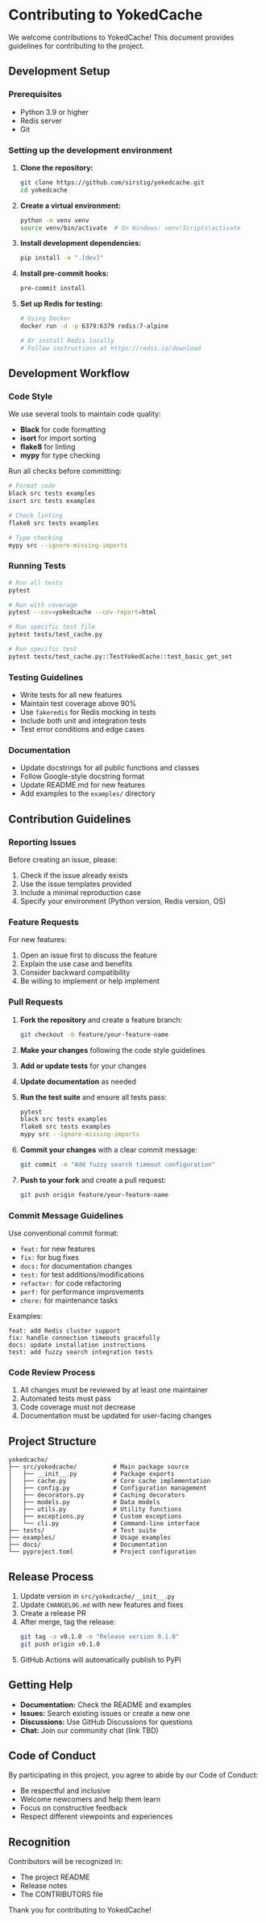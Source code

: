# Contributing to YokedCache

We welcome contributions to YokedCache! This document provides guidelines for contributing to the project.

## Development Setup

### Prerequisites

- Python 3.9 or higher
- Redis server
- Git

### Setting up the development environment

1. **Clone the repository:**
   ```bash
   git clone https://github.com/sirstig/yokedcache.git
   cd yokedcache
   ```

2. **Create a virtual environment:**
   ```bash
   python -m venv venv
   source venv/bin/activate  # On Windows: venv\Scripts\activate
   ```

3. **Install development dependencies:**
   ```bash
   pip install -e ".[dev]"
   ```

4. **Install pre-commit hooks:**
   ```bash
   pre-commit install
   ```

5. **Set up Redis for testing:**
   ```bash
   # Using Docker
   docker run -d -p 6379:6379 redis:7-alpine
   
   # Or install Redis locally
   # Follow instructions at https://redis.io/download
   ```

## Development Workflow

### Code Style

We use several tools to maintain code quality:

- **Black** for code formatting
- **isort** for import sorting
- **flake8** for linting
- **mypy** for type checking

Run all checks before committing:

```bash
# Format code
black src tests examples
isort src tests examples

# Check linting
flake8 src tests examples

# Type checking
mypy src --ignore-missing-imports
```

### Running Tests

```bash
# Run all tests
pytest

# Run with coverage
pytest --cov=yokedcache --cov-report=html

# Run specific test file
pytest tests/test_cache.py

# Run specific test
pytest tests/test_cache.py::TestYokedCache::test_basic_get_set
```

### Testing Guidelines

- Write tests for all new features
- Maintain test coverage above 90%
- Use `fakeredis` for Redis mocking in tests
- Include both unit and integration tests
- Test error conditions and edge cases

### Documentation

- Update docstrings for all public functions and classes
- Follow Google-style docstring format
- Update README.md for new features
- Add examples to the `examples/` directory

## Contribution Guidelines

### Reporting Issues

Before creating an issue, please:

1. Check if the issue already exists
2. Use the issue templates provided
3. Include a minimal reproduction case
4. Specify your environment (Python version, Redis version, OS)

### Feature Requests

For new features:

1. Open an issue first to discuss the feature
2. Explain the use case and benefits
3. Consider backward compatibility
4. Be willing to implement or help implement

### Pull Requests

1. **Fork the repository** and create a feature branch:
   ```bash
   git checkout -b feature/your-feature-name
   ```

2. **Make your changes** following the code style guidelines

3. **Add or update tests** for your changes

4. **Update documentation** as needed

5. **Run the test suite** and ensure all tests pass:
   ```bash
   pytest
   black src tests examples
   flake8 src tests examples
   mypy src --ignore-missing-imports
   ```

6. **Commit your changes** with a clear commit message:
   ```bash
   git commit -m "Add fuzzy search timeout configuration"
   ```

7. **Push to your fork** and create a pull request:
   ```bash
   git push origin feature/your-feature-name
   ```

### Commit Message Guidelines

Use conventional commit format:

- `feat:` for new features
- `fix:` for bug fixes
- `docs:` for documentation changes
- `test:` for test additions/modifications
- `refactor:` for code refactoring
- `perf:` for performance improvements
- `chore:` for maintenance tasks

Examples:
```
feat: add Redis cluster support
fix: handle connection timeouts gracefully
docs: update installation instructions
test: add fuzzy search integration tests
```

### Code Review Process

1. All changes must be reviewed by at least one maintainer
2. Automated tests must pass
3. Code coverage must not decrease
4. Documentation must be updated for user-facing changes

## Project Structure

```
yokedcache/
├── src/yokedcache/          # Main package source
│   ├── __init__.py          # Package exports
│   ├── cache.py             # Core cache implementation
│   ├── config.py            # Configuration management
│   ├── decorators.py        # Caching decorators
│   ├── models.py            # Data models
│   ├── utils.py             # Utility functions
│   ├── exceptions.py        # Custom exceptions
│   └── cli.py               # Command-line interface
├── tests/                   # Test suite
├── examples/                # Usage examples
├── docs/                    # Documentation
└── pyproject.toml           # Project configuration
```

## Release Process

1. Update version in `src/yokedcache/__init__.py`
2. Update `CHANGELOG.md` with new features and fixes
3. Create a release PR
4. After merge, tag the release:
   ```bash
   git tag -a v0.1.0 -m "Release version 0.1.0"
   git push origin v0.1.0
   ```
5. GitHub Actions will automatically publish to PyPI

## Getting Help

- **Documentation:** Check the README and examples
- **Issues:** Search existing issues or create a new one
- **Discussions:** Use GitHub Discussions for questions
- **Chat:** Join our community chat (link TBD)

## Code of Conduct

By participating in this project, you agree to abide by our Code of Conduct:

- Be respectful and inclusive
- Welcome newcomers and help them learn
- Focus on constructive feedback
- Respect different viewpoints and experiences

## Recognition

Contributors will be recognized in:

- The project README
- Release notes
- The CONTRIBUTORS file

Thank you for contributing to YokedCache!
